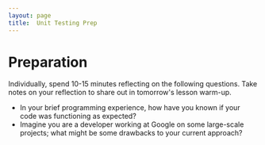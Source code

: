 ```yaml
---
layout: page
title:  Unit Testing Prep
---
```


# Preparation

Individually, spend 10-15 minutes reflecting on the following questions. Take notes on your reflection to share out in tomorrow's lesson warm-up.

* In your brief programming experience, how have you known if your code was functioning as expected?
* Imagine you are a developer working at Google on some large-scale projects; what might be some drawbacks to your current approach?
